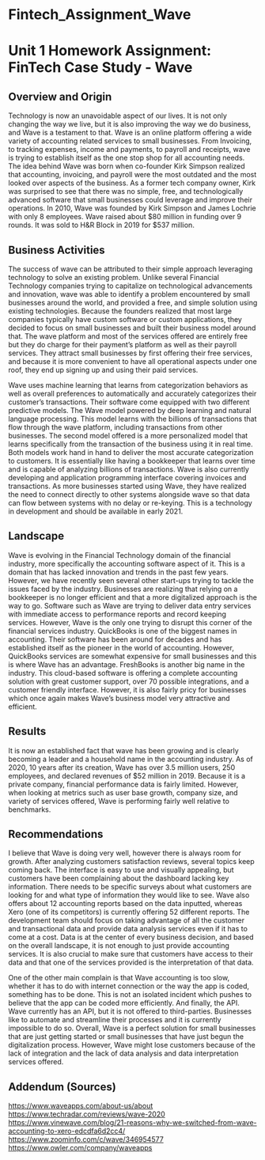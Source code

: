 # Fintech_Assignment_Wave

# Unit 1 Homework Assignment: FinTech Case Study - Wave
## Overview and Origin
Technology is now an unavoidable aspect of our lives. It is not only changing the way we live, but it is also improving the way we do business, and Wave is a testament to that. Wave is an online platform offering a wide variety of accounting related services to small businesses. From Invoicing, to tracking expenses, income and payments, to payroll and receipts, wave is trying to establish itself as the one stop shop for all accounting needs. The idea behind Wave was born when co-founder Kirk Simpson realized that accounting, invoicing, and payroll were the most outdated and the most looked over aspects of the business. As a former tech company owner, Kirk was surprised to see that there was no simple, free, and technologically advanced software that small businesses could leverage and improve their operations. In 2010, Wave was founded by Kirk Simpson and James Lochrie with only 8 employees. Wave raised about $80 million in funding over 9 rounds. It was sold to H&R Block in 2019 for $537 million. 
## Business Activities
The success of wave can be attributed to their simple approach leveraging technology to solve an existing problem. Unlike several Financial Technology companies trying to capitalize on technological advancements and innovation, wave was able to identify a problem encountered by small businesses around the world, and provided a free, and simple solution using existing technologies. Because the founders realized that most large companies typically have custom software or custom applications, they decided to focus on small businesses and built their business model around that. The wave platform and most of the services offered are entirely free but they do charge for their payment’s platform as well as their payroll services. They attract small businesses by first offering their free services, and because it is more convenient to have all operational aspects under one roof, they end up signing up and using their paid services.

Wave uses machine learning that learns from categorization behaviors as well as overall preferences to automatically and accurately categorizes their customer’s transactions. Their software come equipped with two different predictive models. The Wave model powered by deep learning and natural language processing. This model learns with the billions of transactions that flow through the wave platform, including transactions from other businesses. The second model offered is a more personalized model that learns specifically from the transaction of the business using it in real time. Both models work hand in hand to deliver the most accurate categorization to customers. It is essentially like having a bookkeeper that learns over time and is capable of analyzing billions of transactions. 
Wave is also currently developing and application programming interface covering invoices and transactions. As more businesses started using Wave, they have realized the need to connect directly to other systems alongside wave so that data can flow between systems with no delay or re-keying. This is a technology in development and should be available in early 2021. 
## Landscape
Wave is evolving in the Financial Technology domain of the financial industry, more specifically the accounting software aspect of it. This is a domain that has lacked innovation and trends in the past few years. However, we have recently seen several other start-ups trying to tackle the issues faced by the industry. Businesses are realizing that relying on a bookkeeper is no longer efficient and that a more digitalized approach is the way to go. Software such as Wave are trying to deliver data entry services with immediate access to performance reports and record keeping services. 
However, Wave is the only one trying to disrupt this corner of the financial services industry. QuickBooks is one of the biggest names in accounting. Their software has been around for decades and has established itself as the pioneer in the world of accounting. However, QuickBooks services are somewhat expensive for small businesses and this is where Wave has an advantage. FreshBooks is another big name in the industry. This cloud-based software is offering a complete accounting solution with great customer support, over 70 possible integrations, and a customer friendly interface. However, it is also fairly pricy for businesses which once again makes Wave’s business model very attractive and efficient.
## Results
It is now an established fact that wave has been growing and is clearly becoming a leader and a household name in the accounting industry. As of 2020, 10 years after its creation, Wave has over 3.5 million users, 250 employees, and declared revenues of $52 million in 2019. Because it is a private company, financial performance data is fairly limited. However, when looking at metrics such as user base growth, company size, and variety of services offered, Wave is performing fairly well relative to benchmarks. 
## Recommendations
I believe that Wave is doing very well, however there is always room for growth. After analyzing customers satisfaction reviews, several topics keep coming back. The interface is easy to use and visually appealing, but customers have been complaining about the dashboard lacking key information. There needs to be specific surveys about what customers are looking for and what type of information they would like to see. Wave also offers about 12 accounting reports based on the data inputted, whereas Xero (one of its competitors) is currently offering 52 different reports. The development team should focus on taking advantage of all the customer and transactional data and provide data analysis services even if it has to come at a cost. Data is at the center of every business decision, and based on the overall landscape, it is not enough to just provide accounting services. It is also crucial to make sure that customers have access to their data and that one of the services provided is the interpretation of that data. 

One of the other main complain is that Wave accounting is too slow, whether it has to do with internet connection or the way the app is coded, something has to be done. This is not an isolated incident which pushes to believe that the app can be coded more efficiently.
And finally, the API. Wave currently has an API, but it is not offered to third-parties. Businesses like to automate and streamline their processes and it is currently impossible to do so. 
Overall, Wave is a perfect solution for small businesses that are just getting started or small businesses that have just begun the digitalization process. However, Wave might lose customers because of the lack of integration and the lack of data analysis and data interpretation services offered. 
## Addendum (Sources)
https://www.waveapps.com/about-us/about
https://www.techradar.com/reviews/wave-2020
https://www.vinewave.com/blog/21-reasons-why-we-switched-from-wave-accounting-to-xero-edcdfa6d2cc4/
https://www.zoominfo.com/c/wave/346954577
https://www.owler.com/company/waveapps
